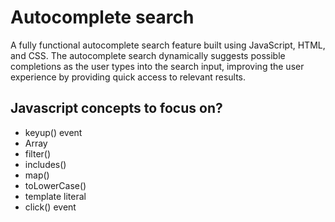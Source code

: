 # Autocomplete search

A fully functional autocomplete search feature built using JavaScript, HTML, and CSS. The autocomplete search dynamically suggests possible completions as the user types into the search input, improving the user experience by providing quick access to relevant results.

## Javascript concepts to focus on?
- keyup() event
- Array
- filter()
- includes()
- map()
- toLowerCase()
- template literal
- click() event
